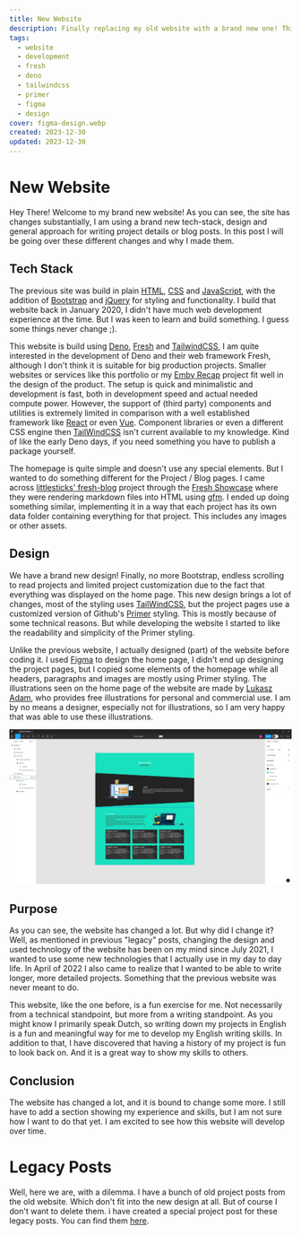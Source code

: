 ```yaml
---
title: New Website
description: Finally replacing my old website with a brand new one! This post goes over the tech stack, design and general purpose of the fresh new website.
tags: 
  - website
  - development
  - fresh
  - deno
  - tailwindcss
  - primer
  - figma
  - design
cover: figma-design.webp
created: 2023-12-30
updated: 2023-12-30
---
```


# New Website

Hey There! Welcome to my brand new website! As you can see, the site has changes
substantially, I am using a brand new tech-stack, design and general approach
for writing project details or blog posts. In this post I will be going over
these different changes and why I made them.

## Tech Stack

The previous site was build in plain [HTML](https://en.wikipedia.org/wiki/HTML),
[CSS](https://en.wikipedia.org/wiki/CSS) and
[JavaScript](https://en.wikipedia.org/wiki/JavaScript), with the addition of
[Bootstrap](https://getbootstrap.com/) and [jQuery](https://jquery.com/) for
styling and functionality. I build that website back in January 2020, I didn't
have much web development experience at the time. But I was keen to learn and
build something. I guess some things never change ;).

This website is build using [Deno](https://deno.com/),
[Fresh](https://fresh.deno.dev/) and [TailwindCSS](https://tailwindcss.com/), I
am quite interested in the development of Deno and their web framework Fresh,
although I don't think it is suitable for big production projects. Smaller
websites or services like this portfolio or my
[Emby Recap](https://github.com/wouterdebruijn/emby-recap) project fit well in
the design of the product. The setup is quick and minimalistic and development
is fast, both in development speed and actual needed compute power. However, the
support of (third party) components and utilities is extremely limited in
comparison with a well established framework like [React](https://react.dev/) or
even [Vue](https://vuejs.org/). Component libraries or even a different CSS
engine then [TailWindCSS](https://tailwindcss.com/) isn't current available to
my knowledge. Kind of like the early Deno days, if you need something you have
to publish a package yourself.

The homepage is quite simple and doesn't use any special elements. But I wanted
to do something different for the Project / Blog pages. I came across
[littlesticks' fresh-blog](https://github.com/littlesticks/fresh-blog) project
through the [Fresh Showcase](https://fresh.deno.dev/showcase) where they were
rendering markdown files into HTML using [gfm](https://deno.land/x/gfm@0.1.22).
I ended up doing something similar, implementing it in a way that each project
has its own data folder containing everything for that project. This includes
any images or other assets.

## Design

We have a brand new design! Finally, no more Bootstrap, endless scrolling to
read projects and limited project customization due to the fact that everything
was displayed on the home page. This new design brings a lot of changes, most of
the styling uses [TailWindCSS](https://tailwindcss.com/), but the project pages
use a customized version of Github's [Primer](https://primer.style/) styling.
This is mostly because of some technical reasons. But while developing the
website I started to like the readability and simplicity of the Primer styling.

Unlike the previous website, I actually designed (part) of the website before
coding it. I used [Figma](https://www.figma.com/) to design the home page, I
didn't end up designing the project pages, but I copied some elements of the
homepage while all headers, paragraphs and images are mostly using Primer
styling. The illustrations seen on the home page of the website are made by
[Lukasz Adam](https://lukaszadam.com/illustrations), who provides free
illustrations for personal and commercial use. I am by no means a designer,
especially not for illustrations, so I am very happy that was able to use these
illustrations.

<!-- Figma design image -->

![Screenshot of Figma with the website design](figma-design.webp)

## Purpose

As you can see, the website has changed a lot. But why did I change it? Well, as
mentioned in previous "legacy" posts, changing the design and used technology of
the website has been on my mind since July 2021, I wanted to use some new
technologies that I actually use in my day to day life. In April of 2022 I also
came to realize that I wanted to be able to write longer, more detailed
projects. Something that the previous website was never meant to do.

This website, like the one before, is a fun exercise for me. Not necessarily
from a technical standpoint, but more from a writing standpoint. As you might
know I primarily speak Dutch, so writing down my projects in English is a fun
and meaningful way for me to develop my English writing skills. In addition to
that, I have discovered that having a history of my project is fun to look back
on. And it is a great way to show my skills to others.

## Conclusion

The website has changed a lot, and it is bound to change some more. I still have
to add a section showing my experience and skills, but I am not sure how I want
to do that yet. I am excited to see how this website will develop over time.

# Legacy Posts

Well, here we are, with a dilemma. I have a bunch of old project posts from the
old website. Which don't fit into the new design at all. But of course I don't
want to delete them. i have created a special project post for these legacy
posts. You can find them [here](/projects/legacy-website-posts).
